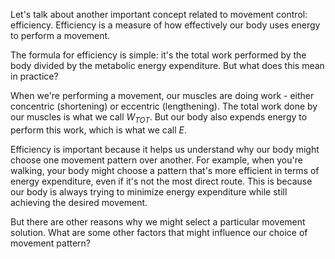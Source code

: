 Let's talk about another important concept related to movement control: efficiency. Efficiency is a measure of how effectively our body uses energy to perform a movement.

The formula for efficiency is simple: it's the total work performed by the body divided by the metabolic energy expenditure. But what does this mean in practice?

When we're performing a movement, our muscles are doing work - either concentric (shortening) or eccentric (lengthening). The total work done by our muscles is what we call $W_{TOT}$. But our body also expends energy to perform this work, which is what we call $E$.

Efficiency is important because it helps us understand why our body might choose one movement pattern over another. For example, when you're walking, your body might choose a pattern that's more efficient in terms of energy expenditure, even if it's not the most direct route. This is because our body is always trying to minimize energy expenditure while still achieving the desired movement.

But there are other reasons why we might select a particular movement solution. What are some other factors that might influence our choice of movement pattern?
